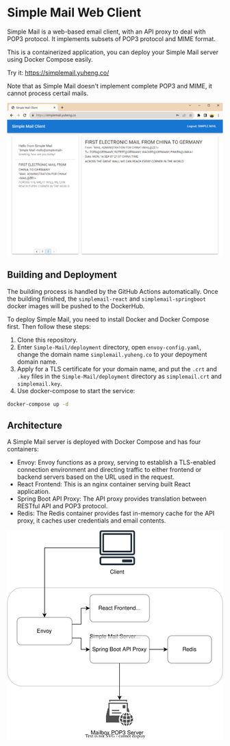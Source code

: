 # Simple Mail Web Client

Simple Mail is a web-based email client, with an API proxy to deal with POP3 protocol. It implements subsets of POP3 protocol and MIME format.

This is a containerized application, you can deploy your Simple Mail server using Docker Compose easily.

Try it: https://simplemail.yuheng.co/

Note that as Simple Mail doesn't implement complete POP3 and MIME, it cannot process certail mails.

![Screenshot of Simple Mail](docs/simplemail.png)

## Building and Deployment
The building process is handled by the GitHub Actions automatically. Once the building finished, the `simplemail-react` and `simplemail-springboot` docker images will be pushed to the DockerHub.

To deploy Simple Mail, you need to install Docker and Docker Compose first. Then follow these steps:

1. Clone this repository.
2. Enter `Simple-Mail/deployment` directory, open `envoy-config.yaml`, change the domain name `simplemail.yuheng.co` to your depoyment domain name.
3. Apply for a TLS certificate for your domain name, and put the `.crt` and `.key` files in the `Simple-Mail/deployment` directory as `simplemail.crt` and `simplemail.key`.
4. Use docker-compose to start the service:
```bash
docker-compose up -d
```
 
## Architecture
A Simple Mail server is deployed with Docker Compose and has four containers:

* Envoy: Envoy functions as a proxy, serving to establish a TLS-enabled connection environment and directing traffic to either frontend or backend servers based on the URL used in the request.
* React Frontend: This is an nginx container serving built React application.
* Spring Boot API Proxy: The API proxy provides translation between RESTful API and POP3 protocol.
* Redis: The Redis container provides fast in-memory cache for the API proxy, it caches user credentials and email contents.

<img src="docs/simplemail.svg">

